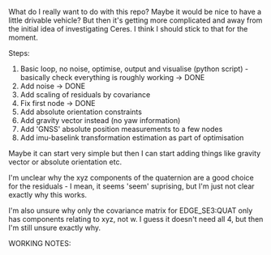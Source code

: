 What do I really want to do with this repo?
Maybe it would be nice to have a little drivable vehicle? But then it's getting more complicated and away from the initial idea of investigating Ceres.
I think I should stick to that for the moment.

Steps:
1. Basic loop, no noise, optimise, output and visualise (python script) - basically check everything is roughly working
 -> DONE
2. Add noise
 -> DONE
3. Add scaling of residuals by covariance
4. Fix first node
 -> DONE
5. Add absolute orientation constraints
6. Add gravity vector instead (no yaw information)
7. Add 'GNSS' absolute position measurements to a few nodes
8. Add imu-baselink transformation estimation as part of optimisation



Maybe it can start very simple but then I can start adding things like gravity vector or absolute orientation etc.


I'm unclear why the xyz components of the quaternion are a good choice for the residuals - I mean, it seems 'seem' suprising, but I'm just not clear exactly why this works.

I'm also unsure why only the covariance matrix for EDGE_SE3:QUAT only has components relating to xyz, not w. I guess it doesn't need all 4, but then I'm still unsure exactly why.

WORKING NOTES:

